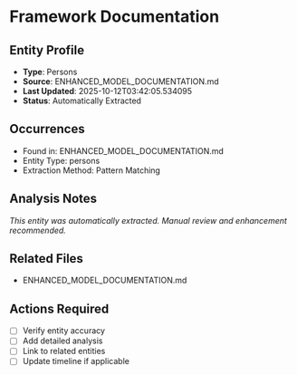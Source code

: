 # Framework Documentation

## Entity Profile
- **Type**: Persons
- **Source**: ENHANCED_MODEL_DOCUMENTATION.md
- **Last Updated**: 2025-10-12T03:42:05.534095
- **Status**: Automatically Extracted

## Occurrences
- Found in: ENHANCED_MODEL_DOCUMENTATION.md
- Entity Type: persons
- Extraction Method: Pattern Matching

## Analysis Notes
*This entity was automatically extracted. Manual review and enhancement recommended.*

## Related Files
- ENHANCED_MODEL_DOCUMENTATION.md

## Actions Required
- [ ] Verify entity accuracy
- [ ] Add detailed analysis
- [ ] Link to related entities
- [ ] Update timeline if applicable
